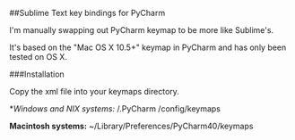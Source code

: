 ##Sublime Text key bindings for PyCharm

I'm manually swapping out PyCharm keymap to be more like Sublime's.

It's based on the "Mac OS X 10.5+" keymap in PyCharm and has only been tested on OS X.


###Installation

Copy the xml file into your keymaps directory.

**Windows and *NIX systems:** <User home>/.PyCharm <xx>/config/keymaps

**Macintosh systems:** ~/Library/Preferences/PyCharm40/keymaps
